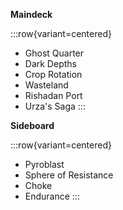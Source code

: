 **Maindeck**

:::row{variant=centered}
- Ghost Quarter
- Dark Depths
- Crop Rotation
- Wasteland
- Rishadan Port
- Urza's Saga
:::

**Sideboard**

:::row{variant=centered}
- Pyroblast
- Sphere of Resistance
- Choke
- Endurance
:::
